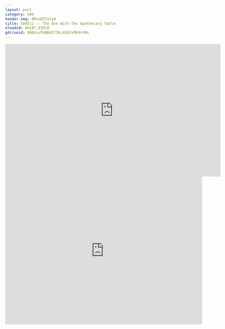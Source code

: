 ```yaml
---
layout: post 
category: S06 
header-img: 0Dso0ZV1YyA 
title: S06E11 -- The One With The Apothecary Table 
oloadid: Abi87_EIDc0 
gdriveid: 0B8nsuTHQDAI7Zkc4S0JvMEdnYWs 
--- 
```

<!--more--> 
<iframe src='https://openload.co/embed/Abi87_EIDc0/' width='700' height='430' frameborder='0' scrolling='no' allowfullscreen='allowfullscreen'></iframe> 
<iframe src='https://drive.google.com/file/d/0B8nsuTHQDAI7Zkc4S0JvMEdnYWs/preview' width='640' height='480' frameborder='0' scrolling='no' allowfullscreen='allowfullscreen'></iframe> 